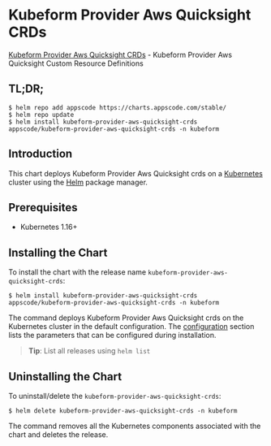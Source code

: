 # Kubeform Provider Aws Quicksight CRDs

[Kubeform Provider Aws Quicksight CRDs](https://github.com/kubeform) - Kubeform Provider Aws Quicksight Custom Resource Definitions

## TL;DR;

```console
$ helm repo add appscode https://charts.appscode.com/stable/
$ helm repo update
$ helm install kubeform-provider-aws-quicksight-crds appscode/kubeform-provider-aws-quicksight-crds -n kubeform
```

## Introduction

This chart deploys Kubeform Provider Aws Quicksight crds on a [Kubernetes](http://kubernetes.io) cluster using the [Helm](https://helm.sh) package manager.

## Prerequisites

- Kubernetes 1.16+

## Installing the Chart

To install the chart with the release name `kubeform-provider-aws-quicksight-crds`:

```console
$ helm install kubeform-provider-aws-quicksight-crds appscode/kubeform-provider-aws-quicksight-crds -n kubeform
```

The command deploys Kubeform Provider Aws Quicksight crds on the Kubernetes cluster in the default configuration. The [configuration](#configuration) section lists the parameters that can be configured during installation.

> **Tip**: List all releases using `helm list`

## Uninstalling the Chart

To uninstall/delete the `kubeform-provider-aws-quicksight-crds`:

```console
$ helm delete kubeform-provider-aws-quicksight-crds -n kubeform
```

The command removes all the Kubernetes components associated with the chart and deletes the release.


